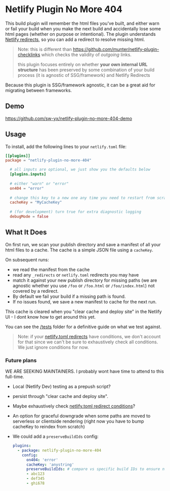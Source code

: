 # Netlify Plugin No More 404

This build plugin will remember the html files you've built, and either warn or fail your build when you make the next build and accidentally lose some html pages (whether on purpose or intentional). The plugin understands [Netlify redirects](https://docs.netlify.com/routing/redirects/), so you can add a redirect to resolve missing html.

> Note: this is different than https://github.com/munter/netlify-plugin-checklinks which checks the validity of *outgoing* links.
>
> this plugin focuses entirely on whether **your own internal URL structure** has been preserved by some combination of your build process (it is agnostic of SSG/framework) and Netlify Redirects 

Because this plugin is SSG/framework agnostic, it can be a great aid for migrating between frameworks.

## Demo

https://github.com/sw-yx/netlify-plugin-no-more-404-demo

## Usage

To install, add the following lines to your `netlify.toml` file:

```toml
[[plugins]]
package = "netlify-plugin-no-more-404"

  # all inputs are optional, we just show you the defaults below
  [plugins.inputs]
  
  # either "warn" or "error"
  on404 = "error" 
  
  # change this key to a new one any time you need to restart from scratch
  cacheKey = "MyCacheKey"
  
  # (for development) turn true for extra diagnostic logging
  debugMode = false
```

## What It Does

On first run, we scan your publish directory and save a manifest of all your html files to a cache. The cache is a simple JSON file using a `cacheKey`.

On subsequent runs:

 - we read the manifest from the cache
 - read any `_redirects` or `netlify.toml` redirects you may have
 - match it against your new publish directory for missing paths (we are agnostic whether you use `/foo` or `/foo.html` or `/foo/index.html`) not covered by a redirect. 
 - By default we fail your build if a missing path is found.
 - If no issues found, we save a new manifest to cache for the next run.

This cache is cleared when you "clear cache and deploy site" in the Netlify UI - I dont know how to get around this yet.

You can see the [/tests](/tests) folder for a definitive guide on what we test against.

> Note: if your [netlify.toml redirects](https://docs.netlify.com/routing/redirects/#syntax-for-the-netlify-configuration-file) have conditions, we don't account for that since we can't be sure to exhaustively check all conditions. We just ignore conditions for now.

### Future plans

WE ARE SEEKING MAINTAINERS. I probably wont have time to attend to this full-time.

- Local (Netlify Dev) testing as a prepush script?
- persist through "clear cache and deploy site".
- Maybe exhaustively check [netlify.toml redirect conditions](https://docs.netlify.com/routing/redirects/#syntax-for-the-netlify-configuration-file)?
- An option for graceful downgrade when some paths are moved to serverless or clientside rendering (right now you have to bump cacheKey to reindex from scratch)
- We could add a `preserveBuildIds` config:

  ```yaml
  plugins:
    - package: netlify-plugin-no-more-404
      config:
        on404: 'error'
        cacheKey: 'anystring' 
        preserveBuildIds: # compare vs specific build IDs to ensure no regression
        - abc123
        - def345
        - ghi678
  ```

